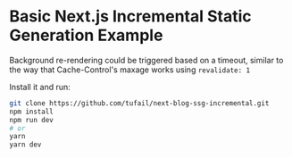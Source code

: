 # Basic Next.js Incremental Static Generation Example

Background re-rendering could be triggered based on a timeout, similar to the way that Cache-Control's maxage works using `revalidate: 1`

Install it and run:

```bash
git clone https://github.com/tufail/next-blog-ssg-incremental.git
npm install
npm run dev
# or
yarn
yarn dev
```

<!---a href="https://www.buymeacoffee.com/tufail" target="_blank"><img src="https://www.buymeacoffee.com/assets/img/custom_images/orange_img.png" alt="Buy Me A Coffee" style="height: 41px !important;width: 174px !important;box-shadow: 0px 3px 2px 0px rgba(190, 190, 190, 0.5) !important;-webkit-box-shadow: 0px 3px 2px 0px rgba(190, 190, 190, 0.5) !important;" ></a-->
